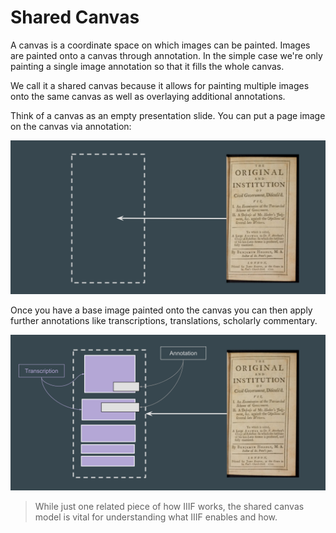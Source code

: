 # Shared Canvas

<!-- #todo:0 harmonize with language from presentation/canvas.md -->

A canvas is a coordinate space on which images can be painted. Images are painted onto a canvas through annotation. In the simple case we're only painting a single image annotation so that it fills the whole canvas.

We call it a shared canvas because it allows for painting multiple images onto the same canvas as well as overlaying additional annotations.

Think of a canvas as an empty presentation slide. You can put a page image on the canvas via annotation:

![](../assets/images/presentation-shared-canvas.png)

Once you have a base image painted onto the canvas you can then apply further annotations like transcriptions, translations, scholarly commentary.

![](../assets/images/presentation-shared-canvas-annotation.png)

> While just one related piece of how IIIF works, the shared canvas model is vital for understanding what IIIF enables and how.
